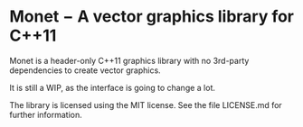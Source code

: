 # Monet − A vector graphics library for C++11

Monet is a header-only C++11 graphics library with no 3rd-party
dependencies to create vector graphics.

It is still a WIP, as the interface is going to change a lot.

The library is licensed using the MIT license. See the file LICENSE.md
for further information.

